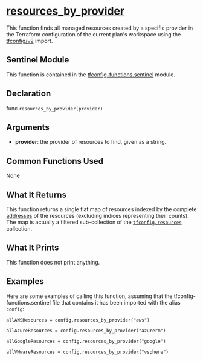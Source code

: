 # [resources_by_provider](../tfconfig-functions.sentinel#L43)
This function finds all managed resources created by a specific provider in the Terraform configuration of the current plan's workspace using the [tfconfig/v2](https://www.terraform.io/docs/cloud/sentinel/import/tfconfig-v2.html) import.

## Sentinel Module
This function is contained in the [tfconfig-functions.sentinel](../../tfconfig-functions.sentinel) module.

## Declaration
func `resources_by_provider(provider)`

## Arguments
* **provider**: the provider of resources to find, given as a string.

## Common Functions Used
None

## What It Returns
This function returns a single flat map of resources indexed by the complete [addresses](https://www.terraform.io/docs/internals/resource-addressing.html) of the resources (excluding indices representing their counts). The map is actually a filtered sub-collection of the [`tfconfig.resources`](https://www.terraform.io/docs/cloud/sentinel/import/tfconfig-v2.html#the-resources-collection) collection.

## What It Prints
This function does not print anything.

## Examples
Here are some examples of calling this function, assuming that the tfconfig-functions.sentinel file that contains it has been imported with the alias `config`:
```
allAWSResources = config.resources_by_provider("aws")

allAzureResources = config.resources_by_provider("azurerm")

allGoogleResources = config.resources_by_provider("google")

allVMwareResources = config.resources_by_provider("vsphere")
```
